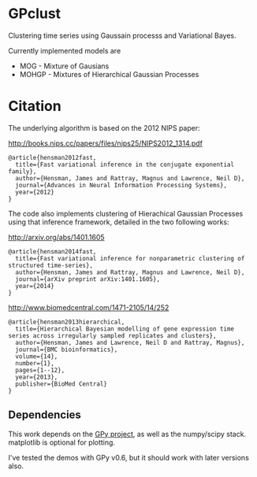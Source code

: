 GPclust
=====

Clustering time series using Gaussain processs and Variational Bayes. 

Currently implemented models are

* MOG - Mixture of Gausians
* MOHGP - Mixtures of Hierarchical Gaussian Processes

Citation
========

The underlying algorithm is based on the 2012 NIPS paper:


http://books.nips.cc/papers/files/nips25/NIPS2012_1314.pdf
```TeX
@article{hensman2012fast,
  title={Fast variational inference in the conjugate exponential family},
  author={Hensman, James and Rattray, Magnus and Lawrence, Neil D},
  journal={Advances in Neural Information Processing Systems},
  year={2012}
}
```

The code also implements clustering of Hierachical Gaussian Processes using that inference framework, detailed in the two following works:

http://arxiv.org/abs/1401.1605
```TeX
@article{hensman2014fast,
  title={Fast variational inference for nonparametric clustering of structured time-series},
  author={Hensman, James and Rattray, Magnus and Lawrence, Neil D},
  journal={arXiv preprint arXiv:1401.1605},
  year={2014}
}
```
http://www.biomedcentral.com/1471-2105/14/252
```TeX
@article{hensman2013hierarchical,
  title={Hierarchical Bayesian modelling of gene expression time series across irregularly sampled replicates and clusters},
  author={Hensman, James and Lawrence, Neil D and Rattray, Magnus},
  journal={BMC bioinformatics},
  volume={14},
  number={1},
  pages={1--12},
  year={2013},
  publisher={BioMed Central}
}
```




Dependencies
------------

This work depends on the [GPy project](https://github.com/SheffieldML/GPy), as well as the numpy/scipy stack. matplotlib is optional for plotting. 

I've tested the demos with GPy v0.6, but it should work with later versions also. 

